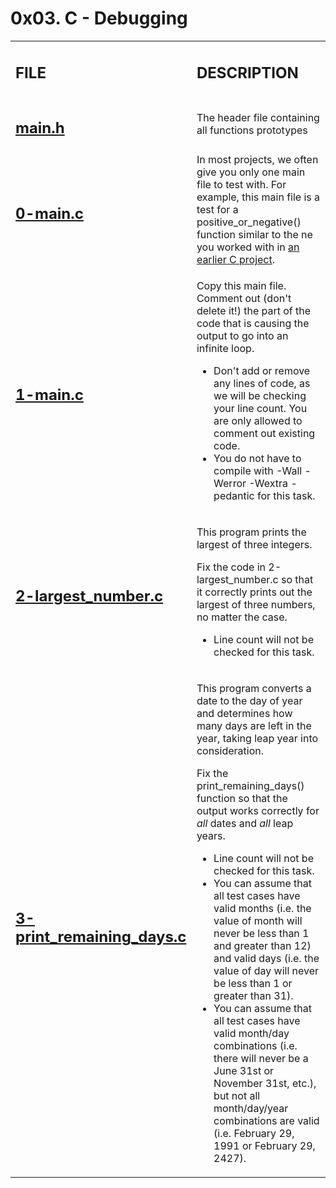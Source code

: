 <h1>0x03. C - Debugging</h1>

<table>
    <tr>
        <td><h2><strong>FILE</strong></h2></td>
        <td><h2><strong>DESCRIPTION</strong></h2></td>
    </tr>
    <tr>
       <td><h2><a href="https://github.com/LivingDemonness28/alx-low_level_programming/blob/master/0x03-debugging/main.h" target="_blank">main.h</a></h2></td>
       <td>The header file containing all functions prototypes</td>
    </tr>
    <tr>
        <td><h2><a href="https://github.com/LivingDemonness28/alx-low_level_programming/blob/master/0x03-debugging/0-main.c" target="_blank">0-main.c</a></h2></td>
        <td>In most projects, we often give you only one main file to test with. For example, this main file is a test for a positive_or_negative() function similar to the ne you worked with in <a href="https://github.com/LivingDemonness28/alx-low_level_programming/blob/master/0x01-variables_if_else_while/0-positive_or_negative.c" target="_blank">an earlier C project</a>.</td>
    </tr> 
    <tr>
        <td><h2><a href="https://github.com/LivingDemonness28/alx-low_level_programming/blob/master/0x03-debugging/1-main.c" target="_blank">1-main.c</a></h2></td>
        <td>
            <p>Copy this main file. Comment out (don't delete it!) the part of the code that is causing the output to go into an infinite loop.</p>
            <ul>
                <li>Don't add or remove any lines of code, as we will be checking your line count. You are only allowed to comment out existing code.</li>
                <li>You do not have to compile with -Wall -Werror -Wextra -pedantic for this task.</li>
            </ul>
        </td>
    </tr>
    <tr>
        <td><h2><a href="https://github.com/LivingDemonness28/alx-low_level_programming/blob/master/0x03-debugging/2-largest_number.c" target="_blank">2-largest_number.c</a></h2></td>
        <td>
            <p>This program prints the largest of three integers.</p>
            <p>Fix the code in 2-largest_number.c so that it correctly prints out the largest of three numbers, no matter the case.</p>
            <ul>
                <li>Line count will not be checked for this task.</li>
            </ul>
        </td>
    </tr>
    <tr>
        <td><h2><a href="https://github.com/LivingDemonness28/alx-low_level_programming/blob/master/0x03-debugging/3-print_remaining_days.c" target="_blank">3-print_remaining_days.c</a></h2></td>
        <td>
            <p>This program converts a date to the day of year and determines how many days are left in the year, taking leap year into consideration.</p>
            <p>Fix the print_remaining_days() function so that the output works correctly for <em>all</em> dates and <em>all</em> leap years.</p>
            <ul>
                <li>Line count will not be checked for this task.</li>
                <li>You can assume that all test cases have valid months (i.e. the value of month will never be less than 1 and greater than 12) and valid days (i.e. the value of day will never be less than 1 or greater than 31).</li>
                <li>You can assume that all test cases have valid month/day combinations (i.e. there will never be a June 31st or November 31st, etc.), but not all month/day/year combinations are valid (i.e. February 29, 1991 or February 29, 2427).</li>
            </ul>
        </td>
    </tr>
</table>